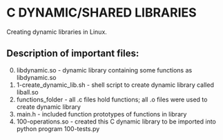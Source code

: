 # C DYNAMIC/SHARED LIBRARIES
Creating dynamic libraries in Linux.   

## Description of important files:
0. libdynamic.so - dynamic library containing some functions as libdynamic.so
1. 1-create_dynamic_lib.sh - shell script to create dynamic library called liball.so
2. functions_folder - all .c files hold functions; all .o files were used to create dynamic library
3. main.h - included function prototypes of functions in library
4. 100-operations.so - created this C dynamic library to be imported into python program 100-tests.py

